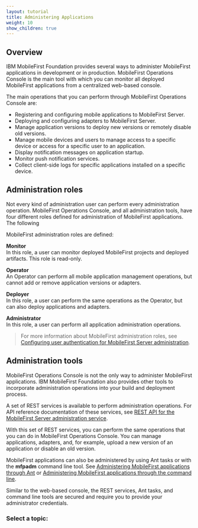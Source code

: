 ```yaml
---
layout: tutorial
title: Administering Applications
weight: 10
show_children: true
---
```

## Overview
IBM MobileFirst Foundation provides several ways to administer MobileFirst applications in development or in production. MobileFirst Operations Console is the main tool with which you can monitor all deployed MobileFirst applications from a centralized web-based console.

The main operations that you can perform through MobileFirst Operations Console are:

* Registering and configuring mobile applications to MobileFirst Server.
* Deploying and configuring adapters to MobileFirst Server.
* Manage application versions to deploy new versions or remotely disable old versions.
* Manage mobile devices and users to manage access to a specific device or access for a specific user to an application.
* Display notification messages on application startup.
* Monitor push notification services.
* Collect client-side logs for specific applications installed on a specific device.

## Administration roles
Not every kind of administration user can perform every administration operation. MobileFirst Operations Console, and all administration tools, have four different roles defined for administration of MobileFirst applications. The following 

MobileFirst administration roles are defined:

**Monitor**  
In this role, a user can monitor deployed MobileFirst projects and deployed artifacts. This role is read-only.

**Operator**  
An Operator can perform all mobile application management operations, but cannot add or remove application versions or adapters.

**Deployer**  
In this role, a user can perform the same operations as the Operator, but can also deploy applications and adapters.

**Administrator**  
In this role, a user can perform all application administration operations.

> For more information about MobileFirst administration roles, see [Configuring user authentication for MobileFirst Server administration](../installation-configuration/production/server-configuration/#configuring-user-authentication-for-mobilefirst-server-administration).

## Administration tools
MobileFirst Operations Console is not the only way to administer MobileFirst applications. IBM MobileFirst Foundation also provides other tools to incorporate administration operations into your build and deployment process.

A set of REST services is available to perform administration operations. For API reference documentation of these services, see [REST API for the MobileFirst Server administration service](http://www.ibm.com/support/knowledgecenter/SSHS8R_8.0.0/com.ibm.worklight.apiref.doc/apiref/c_restapi_oview.html#restservicesapi).

With this set of REST services, you can perform the same operations that you can do in MobileFirst Operations Console. You can manage applications, adapters, and, for example, upload a new version of an application or disable an old version.

MobileFirst applications can also be administered by using Ant tasks or with the **mfpadm** command line tool. See [Administering MobileFirst applications through Ant](using-ant) or [Administering MobileFirst applications through the command line](using-cli).

Similar to the web-based console, the REST services, Ant tasks, and command line tools are secured and require you to provide your administrator credentials.

### Select a topic:

